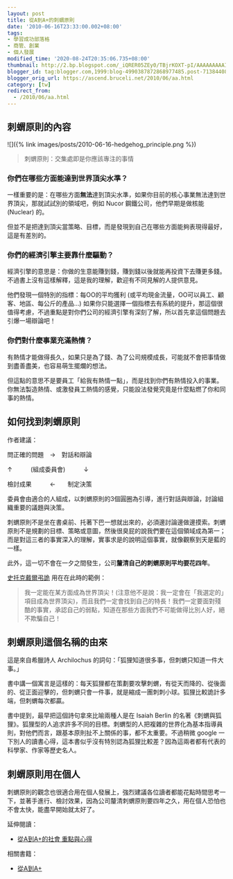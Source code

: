 ```yaml
---
layout: post
title: 從A到A+的刺蝟原則
date: '2010-06-16T23:33:00.002+08:00'
tags:
- 學習成功部落格
- 商管、創業
- 個人發展
modified_time: '2020-08-24T20:35:06.735+08:00'
thumbnail: http://2.bp.blogspot.com/_iQRER05ZEy0/TBjrKOXT-pI/AAAAAAAAAIg/-6-53IOulvM/s72-c/hedgehog_principle.png
blogger_id: tag:blogger.com,1999:blog-4990387872868977485.post-71384408459931727
blogger_orig_url: https://ascend.bruceli.net/2010/06/aa.html
category: [tw]
redirect_from:
  - /2010/06/aa.html
---
```


## 刺蝟原則的內容

![]({% link images/posts/2010-06-16-hedgehog_principle.png %})

> 刺蝟原則：交集處即是你應該專注的事情

### 你們在哪些方面能達到世界頂尖水準？

一樣重要的是：在哪些方面**無法**達到頂尖水準，如果你目前的核心事業無法達到世界頂尖，那就試試別的領域吧，例如 Nucor 鋼鐵公司，他們早期是做核能 (Nuclear) 的。

但並不是把達到頂尖當策略、目標，而是發現到自己在哪些方面能夠表現得最好，這是有差別的。


### 你們的經濟引擎主要靠什麼驅動？

經濟引擎的意思是：你做的生意能賺到錢，賺到錢以後就能再投資下去賺更多錢。不過書上沒有這樣解釋，這是我的理解，歡迎有不同見解的人提供意見。

他們發現一個特別的指標：每OO的平均獲利 (或平均現金流量，OO可以員工、顧客、地區、每公斤的產品…)
如果你只能選擇一個指標去有系統的提升，那這個很值得考慮，不過重點是對你們公司的經濟引擎有深刻了解，所以首先拿這個問題去引爆一場辯論吧！


### 你們對什麼事業充滿熱情？

有熱情才能做得長久，如果只是為了錢、為了公司規模成長，可能就不會把事情做到盡善盡美，也容易萌生擺爛的想法。

但這點的意思不是要員工「給我有熱情一點」，而是找到你們有熱情投入的事業。你無法製造熱情、或激發員工熱情的感覺，只能設法發覺究竟是什麼點燃了你和同事的熱情。

## 如何找到刺蝟原則

作者建議：

問正確的問題　→　對話和辯論

↑　　　(組成委員會)　　　↓

檢討成果　　　←　　制定決策

委員會由適合的人組成，以刺蝟原則的3個圓圈為引導，進行對話與辯論，討論組織重要的議題與決策。

刺蝟原則不是坐在書桌前、托著下巴一想就出來的，必須邊討論邊做邊摸索。刺蝟原則不是規劃的目標、策略或意圖，然後很臭屁的說我們要在這個領域成為第一；而是對這三者的事實深入的理解，實事求是的說明這個事實，就像觀察到天是藍的一樣。

此外，這一切不會在一夕之間發生，公司**釐清自己的刺蝟原則平均要花四年**。

[史托克戴爾弔詭](https://www.bruceli.net/tw/2010/06/11/stockdale-paradox.html) 用在在此時的範例：

> 我一定能在某方面成為世界頂尖！(注意他不是說：我一定會在「我選定的」項目成為世界頂尖)，而且我們一定會找到自己的特長！我們一定要面對殘酷的事實，承認自己的弱點，知道在那些方面我們不可能做得比別人好，絕不欺騙自己！

## 刺蝟原則這個名稱的由來

這是來自希臘詩人 Archilochus 的詞句：「狐狸知道很多事，但刺蝟只知道一件大事。」

書中講一個寓言是這樣的：每天狐狸都在策劃要攻擊刺蝟，有從天而降的、從後面的、從正面迎擊的，但刺蝟只會一件事，就是縮成一團刺刺小球。狐狸比較詭計多端，但刺蝟每次都贏。

書中提到，最早把這個詩句拿來比喻兩種人是在 Isaiah Berlin 的名著《刺蝟與狐狸》。狐狸型的人追求許多不同的目標。刺蝟型的人把複雜的世界化為基本指導員則，對他們而言，跟基本原則扯不上關係的事，都不太重要。不過稍微 google 一下別人的讀書心得，這本書似乎沒有特別認為狐狸比較差？因為這兩者都有代表的科學家、作家等歷史名人。

## 刺蝟原則用在個人

刺蝟原則的觀念也很適合用在個人發展上，強烈建議各位讀者都能花點時間思考一下，並著手進行、檢討效果，因為公司釐清刺蝟原則要四年之久，用在個人恐怕也不會太快，能盡早開始就太好了。

延伸閱讀：

* [從A到A+的社會 重點與心得](https://www.bruceli.net/tw/2010/03/16/aa.html)

相關書籍：

* [從A到A+](http://www.books.com.tw/exep/assp.php/bruceli/exep/prod/booksfile.php?item=0010202911)
